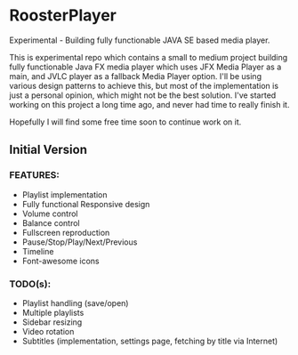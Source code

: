# RoosterPlayer
Experimental - Building fully functionable JAVA SE based media player.

This is experimental repo which contains a small to medium project building fully functionable Java FX media player which uses JFX Media Player as a main, and JVLC player as a fallback Media Player option.
I'll be using various design patterns to achieve this, but most of the implementation is just a personal opinion, which might not be the best solution.
I've started working on this project a long time ago, and never had time to really finish it.

Hopefully I will find some free time soon to continue work on it.


## Initial Version
### FEATURES:
* Playlist implementation
* Fully functional Responsive design
* Volume control
* Balance control
* Fullscreen reproduction
* Pause/Stop/Play/Next/Previous
* Timeline
* Font-awesome icons

### TODO(s):
* Playlist handling (save/open)
* Multiple playlists
* Sidebar resizing
* Video rotation
* Subtitles (implementation, settings page, fetching by title via Internet)
